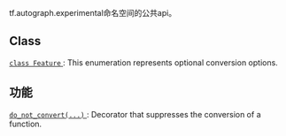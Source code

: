 tf.autograph.experimental命名空间的公共api。

## Class 
[ `class Feature` ](https://tensorflow.google.cn/api_docs/python/tf/autograph/experimental/Feature): This enumeration represents optional conversion options.

## 功能
[ `do_not_convert(...)` ](https://tensorflow.google.cn/api_docs/python/tf/autograph/experimental/do_not_convert): Decorator that suppresses the conversion of a function.

